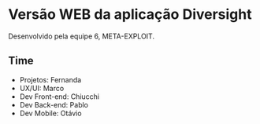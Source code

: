 # Versão WEB da aplicação Diversight

Desenvolvido pela equipe 6, META-EXPLOIT.

## Time
- Projetos: Fernanda
- UX/UI: Marco
- Dev Front-end: Chiucchi
- Dev Back-end: Pablo
- Dev Mobile: Otávio
